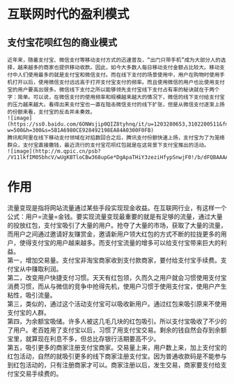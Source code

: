 
# 互联网时代的盈利模式
## 支付宝花呗红包的商业模式
    近年来，随着支付宝、微信支付等移动支付方式的迅速普及，“出门只带手机”成为大部分人的选择，越来越多的商家也提供移动收款。因此，如今大多数人每日移动支付金额占比较大。移动支付中人们使用最多的就是支付宝和微信支付。而在线下支付的场景使用中，用户在购物时使用手机打开以后，使用微信支付远远高于打开支付宝支付的频率。而且使用微信的用户也比使用支付宝的用户要高出很多。微信线下支付之所以能够领先支付宝线下支付占有率的秘诀就在于两个字：简单。可以说，在微信支付的使用频率和规模越来越大的情况下，微信的线下支付给支付宝的压力越来越大。看得出来支付宝也一直在阻击微信支付的线下扩张，但是从微信支付逐渐上扬的份额来看，支付宝的反击并未奏效。                   
    ![image](https://ss0.baidu.com/6ONWsjip0QIZ8tyhnq/it/u=1203280653,3102200511&fm=173&app=25&f=JPEG?w=500&h=300&s=5B1A6980CE928492198EA84A0300F0FB)              
    腾讯和阿里在线下移动支付领域在对掐数回合之后，腾讯支付份额快速上扬，支付宝为了为笼络群众，支付宝直接撒钱，最近流行的支付宝花呗红包就是在这背景下支付宝推出的活动。            
    ![image](http://m.qpic.cn/psb?    /V11lkfIM05bhcV/wUgKBTloCBw368upGe*DgApaTHiY3zeziHfypSnwjF0!/b/dFQBAAAAAAAA&bo=OAJUAwAAAAABB00!&rf=viewer_4)                         
# 作用
 流量变现是指将网站流量通过某些手段实现现金收益。在互联网行业，有这样一个公式：用户=流量=金钱。要实现流量变现最重要的就是有足够的流量，通过大量的投放红包，支付宝吸引了大量的用户。抢夺了大量的市场，获取了大量的流量，而用户之间通过邀请好友赚赏金，邀请新用户领大红包的方式不断的拉拢更多的用户，使得支付宝的用户越来越多。而支付宝流量的增多可以给支付宝带来巨大的利益。  
第一，增加交易量。支付宝非淘宝商家收到支付款商家，要付给支付宝手续费。支付宝从中赚取利润。     
第二，改变用户快捷支付习惯。天天有红包领，久而久之用户就会习惯使用支付宝消费习惯，而从与微信的竞争中抢得先机，使用户习惯于使用支付宝，使用户产生粘性，吸引流量。      
第三，类似的，通过这个活动支付宝可以吸收新用户。通过红包来吸引原来不使用支付宝的人群。         
第四，为余额宝吸储。许多人被这几毛几块的红包吸引。所以支付宝吸收了不少的了用户。老百姓用了支付宝以后，习惯了用支付宝交易。剩余的钱自然会存到余额宝里，就算现在利息不多，但总比存银行活期要高不少。   
第五，吸引更多的商家注册支付宝商家。交易量上来，用户数上来，加上支付宝的红包活动，自然的就吸引更多的线下商家注册支付宝。因为普通收款码是不能参与到红包活动的，只有注册商家才可以。商家注册以后，发生交易，商家要支付给支付宝交易手续费的。    
